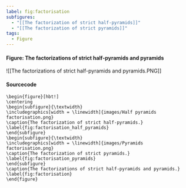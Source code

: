 ```yaml
---
label: fig:factorisation
subfigures:
  - "[[The factorization of strict half-pyramids]]"
  - "[[The factorization of strict pyramids]]"
tags:
  - Figure
---
```

#### Figure: The factorizations of strict half-pyramids and pyramids

![[The factorizations of strict half-pyramids and pyramids.PNG]]

#### Sourcecode

```
\begin{figure}[hbt!]
\centering
\begin{subfigure}{\textwidth}
\includegraphics[width = \linewidth]{images/Half pyramids factorisation.png}
\caption{The factorization of strict half-pyramids.}
\label{fig:factorisation_half_pyramids}
\end{subfigure}
\begin{subfigure}{\textwidth}
\includegraphics[width = \linewidth]{images/Pyramids factorisation.png}
\caption{The factorization of strict pyramids.}
\label{fig:factorisation_pyramids}
\end{subfigure}
\caption{The factorizations of strict half-pyramids and pyramids.}
\label{fig:factorisation}
\end{figure}
```